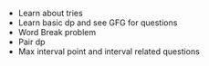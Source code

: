 - Learn about tries
- Learn basic dp and see GFG for questions
- Word Break problem
- Pair dp
- Max interval point and interval related questions
